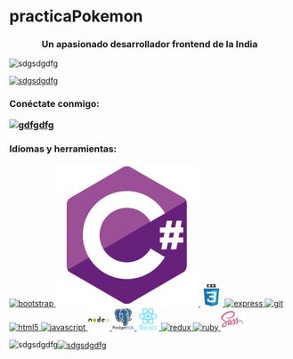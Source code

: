 # practicaPokemon<h3 align="center">Un apasionado desarrollador frontend de la India</h3>

<p align="left"> <img src="https://komarev.com/ghpvc/?username=sdgsdgdfg&label=Profile%20views&color= 0e75b6&style=flat" alt="sdgsdgdfg" /> </p>

<p align="left"> <a href="https://github.com/ryo-ma/github-profile-trofeo"><img src ="https://github-profile-trophy.vercel.app/?username=sdgsdgdfg" alt="sdgsdgdfg" /></a> </p>

<h3 align="left">Conéctate conmigo:</ h3>
<p align="left">
<a href="https://linkedin.com/in/gdfgdfg" target="blank"><img align="center" src="https://raw.githubusercontent .com/rahuldkjain/github-profile-readme-generator/master/src/images/icons/Social/linked-in-alt.svg" alt="gdfgdfg" height="30" width="40" /></a >
</p>

<h3 align="left">Idiomas y herramientas:</h3>
<p align="left"> <a href="https://getbootstrap.com" target="_blank" rel="noreferrer"> <img src="https://raw.githubusercontent.com/devicons/devicon /master/icons/bootstrap/bootstrap-plain-wordmark.svg" alt="bootstrap" width="40" height="40"/> </a> <a href="https://www.w3schools.com /cs/" target="_blank" rel="noreferrer"> <img src="https://raw.githubusercontent.com/devicons/devicon/master/icons/csharp/csharp-original.svg" alt="csharp " ancho="40" altura="40"/> </a> <a href="https://www.w3schools.com/css/" target="_blank" rel="noreferrer"><img src="https://raw.githubusercontent.com/devicons/devicon/master/icons/css3/css3-original-wordmark.svg" alt="css3" width="40" height="40"/> </a> <a href="https://expressjs.com" target="_blank" rel="noreferrer"> <img src="https://raw.githubusercontent.com/devicons/devicon/master/icons /express/express-original-wordmark.svg" alt="express" width="40" height="40"/> </a> <a href="https://git-scm.com/" target= "_blank" rel="noreferrer"> <img src="https://www.vectorlogo.zone/logos/git-scm/git-scm-icon.svg" alt="git" width="40" height= "40"/> </a> <a href="https://www.w3.org/html/" target="_blank" rel="noreferrer"> <img src="https://raw.githubusercontent.com/devicons/devicon /master/icons/html5/html5-original-wordmark.svg" alt="html5" width="40" height="40"/> </a> <a href="https://developer.mozilla.org /en-US/docs/Web/JavaScript" target="_blank" rel="noreferrer"> <img src="https://raw.githubusercontent.com/devicons/devicon/master/icons/javascript/javascript-original .svg" alt="javascript" width="40" height="40"/> </a> <a href="https://nodejs.org" target="_blank" rel="noreferrer"><img src="https://raw.githubusercontent.com/devicons/devicon/master/icons/nodejs/nodejs-original-wordmark.svg" alt="nodejs" width="40" height="40"/> </a> <a href="https://www.postgresql.org" target="_blank" rel="noreferrer"> <img src="https://raw.githubusercontent.com/devicons/devicon/master /icons/postgresql/postgresql-original-wordmark.svg" alt="postgresql" width="40" height="40"/> </a> <a href="https://reactjs.org/" target= "_blank" rel="noreferrer"> <img src="https://raw.githubusercontent.com/devicons/devicon/master/icons/react/react-original-wordmark.svg" alt="react"width="40" height="40"/> </a> <a href="https://redux.js.org" target="_blank" rel="noreferrer"> <img src="https:/ /raw.githubusercontent.com/devicons/devicon/master/icons/redux/redux-original.svg" alt="redux" width="40" height="40"/> </a> <a href="https ://www.ruby-lang.org/en/" target="_blank" rel="noreferrer"> <img src="https://raw.githubusercontent.com/devicons/devicon/master/icons/ruby/ ruby-original.svg" alt="ruby" width="40" height="40"/> </a> <a href="https://sass-lang.com" target="_blank" rel=" sin referencia"><img src="https://raw.githubusercontent.com/devicons/devicon/master/icons/sass/sass-original.svg" alt="sass" width="40" height="40"/> </ a> </p>

<p><img align="left" src="https://github-readme-stats.vercel.app/api/top-langs?username=sdgsdgdfg&show_icons=true&locale=en&layout=compact" alt="sdgsdgdfg" /> </p>

<p> <img align="center" src="https://github-readme-stats.vercel.app/api?username=sdgsdgdfg&show_icons=true&locale=en" alt="sdgsdgdfg" /> </p>
